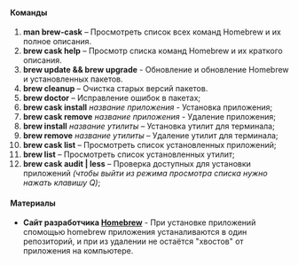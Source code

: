 #### Команды
1. **man brew-cask** – Просмотреть список всех команд Homebrew и их полное описания.
2. **brew cask help** – Просмотр списка команд Homebrew и их краткого описания.
3. **brew update && brew upgrade** - Обновление и обновление Homebrew и установленных пакетов.
4. **brew cleanup** – Очистка старых версий пакетов.
5. **brew doctor** – Исправление ошибок в пакетах;
6. **brew cask install** *название приложения* - Установка приложения;
7. **brew cask remove** *название приложения* - Удаление приложения;
8. **brew install** *название утилиты* – Установка утилит для терминала;
9. **brew remove** *название утилиты* – Удаление утилит для терминала;
10. **brew cask list** – Просмотреть список установленных приложений;
11. **brew list** – Просмотреть список установленных утилит;
12. **brew cask audit | less** – Проверка доступных для установки приложений *(чтобы выйти из режима просмотра списка нужно нажать клавишу Q)*;

#### Материалы
- **Сайт разработчика [Homebrew](https://brew.sh/index_ru)** - При установке приложений спомощью homebrew приложения устаналиваются в один репозиторий, и при из удалении не остаётся "хвостов" от приложения на компьютере.
